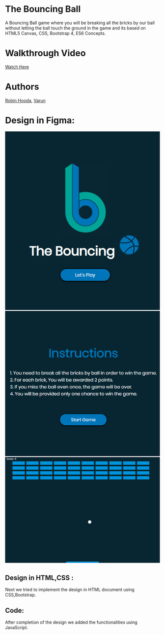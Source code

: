 # The Bouncing Ball
A Bouncing Ball game where you will be breaking all the bricks by our ball without letting the ball touch the ground in the game and its based on HTML5 Canvas, CSS, Bootstrap 4, ES6 Concepts.

# Walkthrough Video
[Watch Here](https://drive.google.com/file/d/1FsGY-s2g9y11vUGUje9-8UqbxnOantRu/view?usp=sharing)

# Authors
[Robin Hooda](https://github.com/robinhooda), 
[Varun](https://github.com/varunprabhakaran22)

# Design in Figma:
![Initial Design](https://github.com/robinhooda/Canvas-Game/blob/master/images/homepage.png)
![1](https://github.com/robinhooda/Canvas-Game/blob/master/images/instructions.png)
![2](https://github.com/robinhooda/Canvas-Game/blob/master/images/gameWindow.png)

## Design in HTML,CSS :
Next we tried to implement the design in HTML document using CSS,Bootstrap.

## Code:
After completion of the design we added the functionalities using JavaScript.
